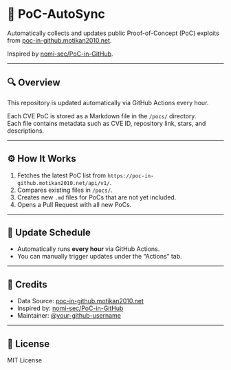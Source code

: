 # 🧠 PoC-AutoSync

Automatically collects and updates public Proof-of-Concept (PoC) exploits from [poc-in-github.motikan2010.net](https://poc-in-github.motikan2010.net).

Inspired by [nomi-sec/PoC-in-GitHub](https://github.com/nomi-sec/PoC-in-GitHub).

---

## 🔍 Overview

This repository is updated automatically via GitHub Actions every hour.

Each CVE PoC is stored as a Markdown file in the `/pocs/` directory.  
Each file contains metadata such as CVE ID, repository link, stars, and descriptions.

---

## ⚙️ How It Works

1. Fetches the latest PoC list from `https://poc-in-github.motikan2010.net/api/v1/`.
2. Compares existing files in `/pocs/`.
3. Creates new `.md` files for PoCs that are not yet included.
4. Opens a Pull Request with all new PoCs.

---

## 📅 Update Schedule
- Automatically runs **every hour** via GitHub Actions.
- You can manually trigger updates under the “Actions” tab.

---

## 🧩 Credits
- Data Source: [poc-in-github.motikan2010.net](https://poc-in-github.motikan2010.net)
- Inspired by: [nomi-sec/PoC-in-GitHub](https://github.com/nomi-sec/PoC-in-GitHub)
- Maintainer: [@your-github-username](https://github.com/your-github-username)

---

## 📜 License
MIT License
